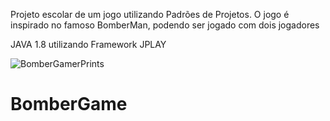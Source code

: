 Projeto escolar de um jogo utilizando Padrões de Projetos. 
O jogo é inspirado no famoso BomberMan, podendo ser jogado com dois jogadores

JAVA 1.8 utilizando Framework JPLAY

![BomberGamerPrints](https://user-images.githubusercontent.com/47922321/118165456-af596780-b3fa-11eb-9a27-4b518cc51108.jpg)
# BomberGame
